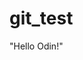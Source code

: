 # git_test
"Hello Odin!"

<!-- NOTES: 
1. When JavaScript code is executed, Execution Context is created and it is called Global Execution Context.
2. JavaScript program is executed in TWO PHASES inside Execution Context
  a. MEMORY ALLOCATION PHASE - JavaScript program goes throughout the program and allocate memory of Variables and Functions declared in program.
  b. CODE EXECUTION PHASE -  JavaScript program now goes throughout the code line by line and execute the code. 
3. A Function is invoked when it is called and it acts as another MINI PROGRAM and creates its own Execution Context.
4. Returns keyword return the Control back to the PREVIOUS Execution-Context where the Function is called and Execution Context of the Function is DELETED.
5. CALL STACK maintains the ORDER of execution of Execution Contexts. It CREATES Execution Context whenever a Program starts or a Function is invoked and it pops out the Execution Context when a Function or Program ENDS. 

Call Stack is also known as:
1. Execution Context Stack
2. Program Stack
3. Control Stack
4. Runtime Stack
5. Machine Stack

-->
